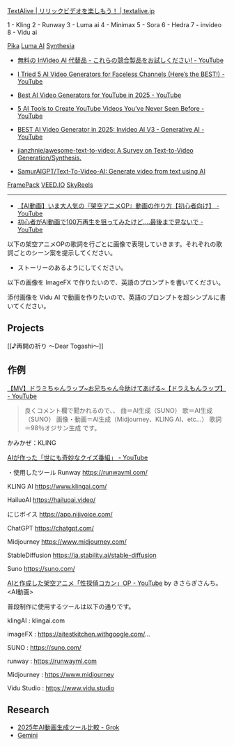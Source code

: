 
[TextAlive | リリックビデオを楽しもう！ | textalive.jp](https://textalive.jp/)

1 - Kling 2 - Runway 3 - Luma ai 4 - Minimax 5 - Sora 6 - Hedra 7 - invideo 8 - Vidu ai

[Pika](https://pika.art/)
[Luma AI](https://lumalabs.ai/)
[Synthesia](https://www.synthesia.io/)

- [無料の InVideo AI 代替品 - これらの競合製品をお試しください! - YouTube](https://www.youtube.com/watch?v=qcPKlm-M3p8)
- [I Tried 5 AI Video Generators for Faceless Channels (Here’s the BEST!) - YouTube](https://www.youtube.com/watch?v=MUyJXmdjOEU)
- [Best AI Video Generators for YouTube in 2025 - YouTube](https://www.youtube.com/watch?v=S131Lt08si0)
- [5 AI Tools to Create YouTube Videos You’ve Never Seen Before - YouTube](https://www.youtube.com/watch?v=03cChsHHGy0)
- [BEST AI Video Generator in 2025: Invideo AI V3 - Generative AI - YouTube](https://www.youtube.com/watch?v=xjveLQ-FHXg)

- [jianzhnie/awesome-text-to-video: A Survey on Text-to-Video Generation/Synthesis.](https://github.com/jianzhnie/awesome-text-to-video?tab=readme-ov-file)
- [SamurAIGPT/Text-To-Video-AI: Generate video from text using AI](https://github.com/SamurAIGPT/Text-To-Video-AI?tab=readme-ov-file)


[FramePack](https://github.com/lllyasviel/FramePack)
[VEED.IO](https://www.veed.io/)
[SkyReels](https://www.skyreels.ai/home)

---

- [【AI動画】いま大人気の『架空アニメOP』動画の作り方【初心者向け】 - YouTube](https://www.youtube.com/watch?v=bP5v_1Z1upE)
- [初心者がAI動画で100万再生を狙ってみたけど....最後まで見ないで - YouTube](https://www.youtube.com/watch?v=Gu1dw7zvdMI)


以下の架空アニメOPの歌詞を行ごとに画像で表現していきます。それぞれの歌詞ごとのシーン案を提示してください。
- ストーリーのあるようにしてください。


以下の画像を ImageFX で作りたいので、英語のプロンプトを書いてください。


添付画像を Vidu AI で動画を作りたいので、英語のプロンプトを超シンプルに書いてください。

## Projects
[[♪再開の祈り 〜Dear Togashi〜]]



## 作例

[【MV】ドラミちゃんラップ~お兄ちゃん今助けてあげる~【ドラえもんラップ】 - YouTube](https://www.youtube.com/watch?v=3J0tLsnosG0)
>良くコメント欄で聞かれるので、、
曲＝AI生成（SUNO）
歌＝AI生成（SUNO）
画像・動画＝AI生成（Midjourney、KLING AI、etc...）
歌詞＝98％オジサン生成
です。

かみかぜ：KLING


[AIが作った「世にも奇妙なクイズ番組」 - YouTube](https://www.youtube.com/watch?v=vLOPC_ovjNQ)

・使用したツール
Runway
https://runwayml.com/

KLING AI
https://www.klingai.com/

HailuoAI
https://hailuoai.video/

にじボイス
https://app.nijivoice.com/

ChatGPT
https://chatgpt.com/

Midjourney
https://www.midjourney.com/

StableDiffusion
https://ja.stability.ai/stable-diffusion

Suno
https://suno.com/


[AIと作成した架空アニメ「性探偵コカン」OP - YouTube](https://www.youtube.com/watch?v=1NMvISDuROc)
by きさらぎさんち。<AI動画>

普段制作に使用するツールは以下の通りです。

klingAI : klingai.com

imageFX : https://aitestkitchen.withgoogle.com/...

SUNO : https://suno.com/        

runway : https://runwayml.com

Midjourney : https://www.midjourney

Vidu Studio :  https://www.vidu.studio


## Research
- [2025年AI動画生成ツール比較 - Grok](https://grok.com/chat/ce8ea40c-49cf-4329-b3bd-b0ec9914c4a1)
- [Gemini](https://gemini.google.com/app/072aa355fbaba589)
